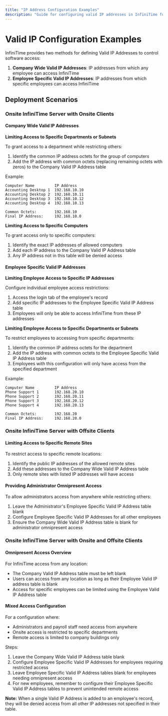 ```yaml
---
title: "IP Address Configuration Examples"
description: "Guide for configuring valid IP addresses in InfiniTime for access control"
---
```


# Valid IP Configuration Examples

InfiniTime provides two methods for defining Valid IP Addresses to control software access:

1. **Company Wide Valid IP Addresses**: IP addresses from which any employee can access InfiniTime
2. **Employee Specific Valid IP Addresses**: IP addresses from which specific employees can access InfiniTime

## Deployment Scenarios

### Onsite InfiniTime Server with Onsite Clients

#### Company Wide Valid IP Addresses

**Limiting Access to Specific Departments or Subnets**

To grant access to a department while restricting others:

1. Identify the common IP address octets for the group of computers
2. Add the IP address with common octets (replacing remaining octets with zeros) to the Company Valid IP Address table

Example:

```
Computer Name         IP Address
Accounting Desktop 1  192.168.10.10
Accounting Desktop 2  192.168.10.11
Accounting Desktop 3  192.168.10.12
Accounting Desktop 4  192.168.10.13

Common Octets:        192.168.10
Final IP Address:     192.168.10.0
```

**Limiting Access to Specific Computers**

To grant access only to specific computers:

1. Identify the exact IP addresses of allowed computers
2. Add each IP address to the Company Valid IP Address table
3. Any IP address not in this table will be denied access

#### Employee Specific Valid IP Addresses

**Limiting Employee Access to Specific IP Addresses**

Configure individual employee access restrictions:

1. Access the login tab of the employee's record
2. Add specific IP addresses to the Employee Specific Valid IP Address table
3. Employees will only be able to access InfiniTime from these IP addresses

**Limiting Employee Access to Specific Departments or Subnets**

To restrict employees to accessing from specific departments:

1. Identify the common IP address octets for the department
2. Add the IP address with common octets to the Employee Specific Valid IP Address table
3. Employees with this configuration will only have access from the specified department

Example:

```
Computer Name         IP Address
Phone Support 1       192.168.20.10
Phone Support 2       192.168.20.11
Phone Support 3       192.168.20.12
Phone Support 4       192.168.20.13

Common Octets:        192.168.20
Final IP Address:     192.168.20.0
```

### Onsite InfiniTime Server with Offsite Clients

#### Limiting Access to Specific Remote Sites

To restrict access to specific remote locations:

1. Identify the public IP addresses of the allowed remote sites
2. Add these addresses to the Company Wide Valid IP Address table
3. Only remote sites with listed IP addresses will have access

#### Providing Administrator Omnipresent Access

To allow administrators access from anywhere while restricting others:

1. Leave the Administrator's Employee Specific Valid IP Address table blank
2. Configure Employee Specific Valid IP Addresses for all other employees
3. Ensure the Company Wide Valid IP Address table is blank for administrator omnipresent access

### Onsite InfiniTime Server with Onsite and Offsite Clients

#### Omnipresent Access Overview

For InfiniTime access from any location:

- The Company Valid IP Address table must be left blank
- Users can access from any location as long as their Employee Valid IP address table is blank
- Access for specific employees can be limited using the Employee Valid IP Address table

#### Mixed Access Configuration

For a configuration where:

- Administrators and payroll staff need access from anywhere
- Onsite access is restricted to specific departments
- Remote access is limited to company buildings only

Steps:

1. Leave the Company Wide Valid IP Address table blank
2. Configure Employee Specific Valid IP Addresses for employees requiring restricted access
3. Leave Employee Specific Valid IP Address tables blank for employees needing omnipresent access
4. For new employees, remember to configure their Employee Specific Valid IP Address tables to prevent unintended remote access

**Note:** When a single Valid IP Address is added to an employee's record, they will be denied access from all other IP addresses not specified in their table.
